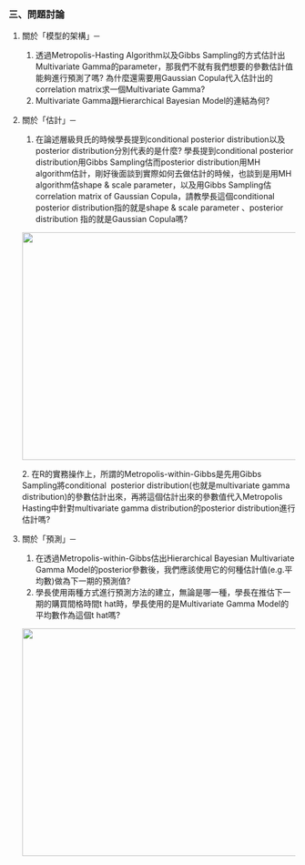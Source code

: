 ### 三、問題討論

1. 關於「模型的架構」─<br/>
   1. 透過Metropolis-Hasting Algorithm以及Gibbs Sampling的方式估計出Multivariate Gamma的parameter，那我們不就有我們想要的參數估計值能夠進行預測了嗎? 為什麼還需要用Gaussian Copula代入估計出的correlation matrix求一個Multivariate Gamma? 
   2. Multivariate Gamma跟Hierarchical Bayesian Model的連結為何?

2. 關於「估計」─<br/>
   1. 在論述層級貝氏的時候學長提到conditional posterior distribution以及posterior distribution分別代表的是什麼? 學長提到conditional posterior distribution用Gibbs Sampling估而posterior distribution用MH algorithm估計，剛好後面談到實際如何去做估計的時候，也談到是用MH algorithm估shape & scale parameter，以及用Gibbs Sampling估correlation matrix of Gaussian Copula，請教學長這個conditional posterior distribution指的就是shape & scale parameter 、posterior distribution 指的就是Gaussian Copula嗎?
   <p align="center">
      <img src="https://drive.google.com/uc?export=view&id=10aNBlKbC_4BD4cseGxVyB7mHyJlkMJcv" width="1000" height="400"></p>
   2. 在R的實務操作上，所謂的Metropolis-within-Gibbs是先用Gibbs Sampling將conditional  posterior distribution(也就是multivariate gamma distribution)的參數估計出來，再將這個估計出來的參數值代入Metropolis Hasting中針對multivariate gamma distribution的posterior distribution進行估計嗎?

3. 關於「預測」─<br/>
   1. 在透過Metropolis-within-Gibbs估出Hierarchical Bayesian Multivariate Gamma Model的posterior參數後，我們應該使用它的何種估計值(e.g.平均數)做為下一期的預測值?
   2. 學長使用兩種方式進行預測方法的建立，無論是哪一種，學長在推估下一期的購買間格時間t hat時，學長使用的是Multivariate Gamma Model的平均數作為這個t hat嗎?
   <p align="center">
      <img src="https://drive.google.com/uc?export=view&id=1yGiJ8wn3vUW_mIHKt_-7TaTF5dTFro3O" width="1000" height="400"></p>
